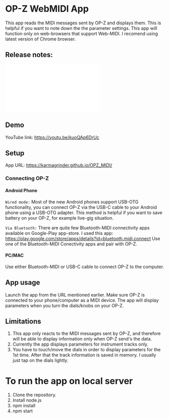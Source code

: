 # OP-Z WebMIDI App
This app reads the MIDI messages sent by OP-Z and displays them. This is helpful if you want to note down the the parameter settings. 
This app will function only on web-browsers that support Web-MIDI. I recomend using latest version of Chrome browser.

## Release notes:
![ReleaseNotes](ReleaseNotes.md)
## Demo
YouTube link: https://youtu.be/kuoQAp6DrUc 

## Setup
App URL:  https://karmagrinder.github.io/OPZ_MIDI/

### Connecting OP-Z
#### Android Phone
`Wired mode:`  Most of the new Android phones support USB-OTG functionality, you can connect OP-Z via the USB-C cable to your Android phone using a USB-OTG adapter. This method is helpful if you want to save battery on your OP-Z, for example live-gig situation. 

`Via Bluetooth:` There are quite few Bluetooth-MIDI connectivity apps available on Google-Play app-store. I used this app: https://play.google.com/store/apps/details?id=bluetooth.midi.connect 
Use one of the Bluetooth-MIDI Conectivity apps and pair with OP-Z. 

#### PC/MAC
Use either Bluetooth-MIDI or USB-C cable to connect OP-Z to the computer. 

## App usage
Launch the app from the URL mentioned earlier. Make sure OP-Z is connected to your phone/computer as a MIDI device.
The app will display parameters when you turn the dials/knobs on your OP-Z. 

## Limitations
1) This app only reacts to the MIDI messages sent by OP-Z, and therefore will be able to display information only when OP-Z send's the data. 
2) Currently the app displays parameters for instrument tracks only.
3) You have to touch/move the dials in order to display parameters for the 1st time. After that the track information is saved in memory. I usually just tap on the dials lightly. 


# To run the app on local server
1) Clone the repository.
2) Install node.js
3) npm install
4) npm start

